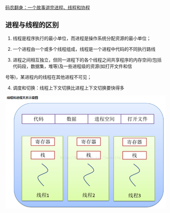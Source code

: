 [码农翻身：一个故事讲完进程、线程和协程](https://mp.weixin.qq.com/s/zuWRx1FGuBC-_HwuA7jK3w)


## 进程与线程的区别

1. 线程是程序执行的最小单位，而进程是操作系统分配资源的最小单位；

2. 一个进程由一个或多个线程组成，线程是一个进程中代码的不同执行路线

3. 进程之间相互独立，但同一进程下的各个线程之间共享程序的内存空间(包括代码段，数据集，堆等)及一些进程级的资源(如打开文件和信

号等)，某进程内的线程在其他进程不可见；

4. 调度和切换：线程上下文切换比进程上下文切换要快得多

![进程和线程关系](img/进程线程关系.png)